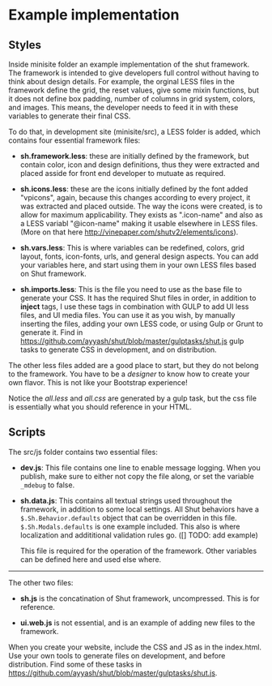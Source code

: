 Example implementation
===

Styles
---

Inside minisite folder an example implementation of the shut framework. The framework is intended to give developers full control without having to think about design details. For example, the orginal LESS files in the framework define the grid, the reset values, give some mixin functions, but it does not define box padding, number of columns in grid system, colors, and images. This means, the developer needs to feed it in with these variables to generate their final CSS. 

To do that, in development site (minisite/src), a LESS folder is added, which contains four essential framework files:

- **sh.framework.less**: these are initially defined by the framework, but contain color, icon and design definitions, thus they were extracted and placed asside for front end developer to mutuate as required.

- **sh.icons.less**: these are the icons initially defined by the font added "vpicons", again, because this changes according to every project, it was extracted and placed outside. The way the icons were created, is to allow for maximum applicability. They exists as ".icon-name" and also as a LESS variabl "@icon-name" making it usable elsewhere in LESS files. (More on that here http://vinepaper.com/shutv2/elements/icons).

- **sh.vars.less**: This is where variables can be redefined, colors, grid layout, fonts, icon-fonts, urls, and general design aspects. You can add your variables here, and start using them in your own LESS files based on Shut framework.

- **sh.imports.less**: This is the file you need to use as the base file to generate your CSS. It has the required Shut files in order, in addition to **inject** tags, I use these tags in combination with GULP to add UI less files, and UI media files. You can use it as you wish, by manually inserting the files, adding your own LESS code, or using Gulp or Grunt to generate it. Find in <https://github.com/ayyash/shut/blob/master/gulptasks/shut.js> gulp tasks to generate CSS in development, and on distribution.

The other less files added are a good place to start, but they do not belong to the framework. You have to be a *designer* to know how to create your own flavor. This is not like your Bootstrap experience! 

Notice the *all.less* and *all.css* are generated by a gulp task, but the css file is essentially what you should reference in your HTML.

Scripts
---

The src/js folder contains two essential files:

- **dev.js**: This file contains one line to enable message logging. When you publish, make sure to either not copy the file along, or set the variable `_mdebug` to false.

- **sh.data.js**: This contains all textual strings used throughout the framework, in addition to some local settings. All Shut behaviors have a `$.Sh.Behavior.defaults` object that can be overridden in this file. `$.Sh.Modals.defaults` is one example included. This also is where localization and addititional validation rules go. ([] TODO: add example)

  This file is required for the operation of the framework. Other variables can be defined here and used else where. 

***

The other two files:

- **sh.js** is the concatination of Shut framework, uncompressed. This is for reference.

- **ui.web.js** is not essential, and is an example of adding new files to the framework.

When you create your website, include the CSS and JS as in the index.html. Use your own tools to generate files on development, and before distribution. Find some of these tasks in <https://github.com/ayyash/shut/blob/master/gulptasks/shut.js>.